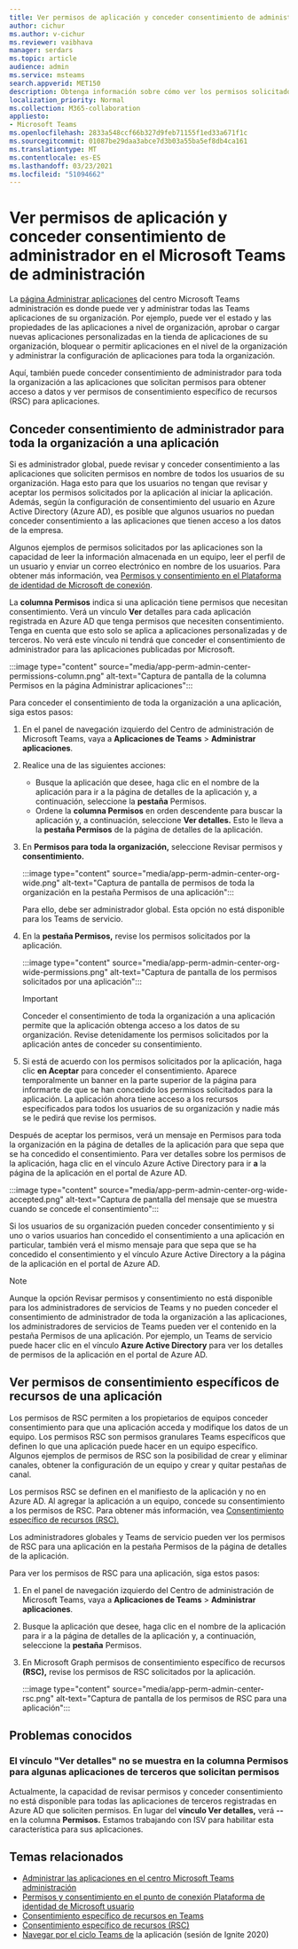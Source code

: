 ```yaml
---
title: Ver permisos de aplicación y conceder consentimiento de administrador en el Microsoft Teams de administración
author: cichur
ms.author: v-cichur
ms.reviewer: vaibhava
manager: serdars
ms.topic: article
audience: admin
ms.service: msteams
search.appverid: MET150
description: Obtenga información sobre cómo ver los permisos solicitados por las aplicaciones y conceder el consentimiento de administrador a las aplicaciones en la página Administrar aplicaciones del centro de Microsoft Teams administración.
localization_priority: Normal
ms.collection: M365-collaboration
appliesto:
- Microsoft Teams
ms.openlocfilehash: 2833a548ccf66b327d9feb71155f1ed33a671f1c
ms.sourcegitcommit: 01087be29daa3abce7d3b03a55ba5ef8db4ca161
ms.translationtype: MT
ms.contentlocale: es-ES
ms.lasthandoff: 03/23/2021
ms.locfileid: "51094662"
---
```

# <a name="view-app-permissions-and-grant-admin-consent-in-the-microsoft-teams-admin-center"></a>Ver permisos de aplicación y conceder consentimiento de administrador en el Microsoft Teams de administración

La [página Administrar aplicaciones](manage-apps.md) del centro Microsoft Teams administración es donde puede ver y administrar todas las Teams aplicaciones de su organización. Por ejemplo, puede ver el estado y las propiedades de las aplicaciones a nivel de organización, aprobar o cargar nuevas aplicaciones personalizadas en la tienda de aplicaciones de su organización, bloquear o permitir aplicaciones en el nivel de la organización y administrar la configuración de aplicaciones para toda la organización.

Aquí, también puede conceder consentimiento de administrador para toda la organización a las aplicaciones que solicitan permisos para obtener acceso a datos y ver permisos de consentimiento específico de recursos (RSC) para aplicaciones.

## <a name="grant-org-wide-admin-consent-to-an-app"></a>Conceder consentimiento de administrador para toda la organización a una aplicación

Si es administrador global, puede revisar y conceder consentimiento a las aplicaciones que soliciten permisos en nombre de todos los usuarios de su organización. Haga esto para que los usuarios no tengan que revisar y aceptar los permisos solicitados por la aplicación al iniciar la aplicación. Además, según la configuración [](/azure/active-directory/manage-apps/configure-user-consent) de consentimiento del usuario en Azure Active Directory (Azure AD), es posible que algunos usuarios no puedan conceder consentimiento a las aplicaciones que tienen acceso a los datos de la empresa.

Algunos ejemplos de permisos solicitados por las aplicaciones son la capacidad de leer la información almacenada en un equipo, leer el perfil de un usuario y enviar un correo electrónico en nombre de los usuarios. Para obtener más información, vea [Permisos y consentimiento en el Plataforma de identidad de Microsoft de conexión](/azure/active-directory/develop/v2-permissions-and-consent). 

La **columna Permisos** indica si una aplicación tiene permisos que necesitan consentimiento. Verá un vínculo **Ver** detalles para cada aplicación registrada en Azure AD que tenga permisos que necesiten consentimiento. Tenga en cuenta que esto solo se aplica a aplicaciones personalizadas y de terceros. No verá este vínculo ni tendrá que conceder el consentimiento de administrador para las aplicaciones publicadas por Microsoft.

:::image type="content" source="media/app-perm-admin-center-permissions-column.png" alt-text="Captura de pantalla de la columna Permisos en la página Administrar aplicaciones":::

Para conceder el consentimiento de toda la organización a una aplicación, siga estos pasos:

1. En el panel de navegación izquierdo del Centro de administración de Microsoft Teams, vaya a **Aplicaciones de Teams** > **Administrar aplicaciones**.
2. Realice una de las siguientes acciones:
    - Busque la aplicación que desee, haga clic en el nombre de la aplicación para ir a la página de detalles de la aplicación y, a continuación, seleccione la **pestaña** Permisos.
    - Ordene la **columna Permisos** en orden descendente para buscar la aplicación y, a continuación, seleccione **Ver detalles.** Esto le lleva a la **pestaña Permisos** de la página de detalles de la aplicación.

3. En **Permisos para toda la organización,** seleccione Revisar permisos y **consentimiento.**

    :::image type="content" source="media/app-perm-admin-center-org-wide.png" alt-text="Captura de pantalla de permisos de toda la organización en la pestaña Permisos de una aplicación":::

    Para ello, debe ser administrador global. Esta opción no está disponible para los Teams de servicio.

4. En la **pestaña Permisos,** revise los permisos solicitados por la aplicación.

    :::image type="content" source="media/app-perm-admin-center-org-wide-permissions.png" alt-text="Captura de pantalla de los permisos solicitados por una aplicación":::

    > [!IMPORTANT]
    > Conceder el consentimiento de toda la organización a una aplicación permite que la aplicación obtenga acceso a los datos de su organización. Revise detenidamente los permisos solicitados por la aplicación antes de conceder su consentimiento.
5. Si está de acuerdo con los permisos solicitados por la aplicación, haga clic **en Aceptar** para conceder el consentimiento. Aparece temporalmente un banner en la parte superior de la página para informarte de que se han concedido los permisos solicitados para la aplicación. La aplicación ahora tiene acceso a los recursos especificados para todos los usuarios de su organización y nadie más se le pedirá que revise los permisos.

Después de aceptar los permisos, verá un  mensaje en Permisos para toda la organización en la página de detalles de la aplicación para que sepa que se ha concedido el consentimiento. Para ver detalles sobre los permisos de la aplicación, haga clic en el vínculo Azure Active Directory para ir **a** la página de la aplicación en el portal de Azure AD.

:::image type="content" source="media/app-perm-admin-center-org-wide-accepted.png" alt-text="Captura de pantalla del mensaje que se muestra cuando se concede el consentimiento":::

Si los usuarios de su organización pueden conceder consentimiento y si uno o varios usuarios han concedido el consentimiento a una aplicación en particular, también verá el mismo mensaje para que sepa que se ha concedido el consentimiento y el vínculo Azure Active Directory a la página de la aplicación en el portal de Azure AD.

> [!NOTE]
> Aunque la  opción Revisar permisos y consentimiento no está disponible para los administradores de servicios de Teams y no pueden conceder el consentimiento  de administrador de toda la organización a las aplicaciones, los administradores de servicios de Teams pueden ver el contenido en la pestaña Permisos de una aplicación. Por ejemplo, un Teams de servicio puede hacer clic en el vínculo **Azure Active Directory** para ver los detalles de permisos de la aplicación en el portal de Azure AD. 

## <a name="view-resource-specific-consent-permissions-of-an-app"></a>Ver permisos de consentimiento específicos de recursos de una aplicación

Los permisos de RSC permiten a los propietarios de equipos conceder consentimiento para que una aplicación acceda y modifique los datos de un equipo. Los permisos RSC son permisos granulares Teams específicos que definen lo que una aplicación puede hacer en un equipo específico. Algunos ejemplos de permisos de RSC son la posibilidad de crear y eliminar canales, obtener la configuración de un equipo y crear y quitar pestañas de canal. 

Los permisos RSC se definen en el manifiesto de la aplicación y no en Azure AD. Al agregar la aplicación a un equipo, concede su consentimiento a los permisos de RSC. Para obtener más información, vea [Consentimiento específico de recursos (RSC).](/microsoftteams/platform/graph-api/rsc/resource-specific-consent)

Los administradores globales y Teams de servicio pueden ver los permisos  de RSC para una aplicación en la pestaña Permisos de la página de detalles de la aplicación. 

Para ver los permisos de RSC para una aplicación, siga estos pasos:

1. En el panel de navegación izquierdo del Centro de administración de Microsoft Teams, vaya a **Aplicaciones de Teams** > **Administrar aplicaciones**.
2. Busque la aplicación que desee, haga clic en el nombre de la aplicación para ir a la página de detalles de la aplicación y, a continuación, seleccione la **pestaña** Permisos.
3. En Microsoft Graph permisos de consentimiento específico de recursos **(RSC),** revise los permisos de RSC solicitados por la aplicación.

    :::image type="content" source="media/app-perm-admin-center-rsc.png" alt-text="Captura de pantalla de los permisos de RSC para una aplicación":::

## <a name="known-issues"></a>Problemas conocidos

### <a name="the-view-details-link-isnt-displayed-in-the-permissions-column-for-some-third-party-apps-that-request-permissions"></a>El vínculo "Ver detalles" no se muestra en la columna Permisos para algunas aplicaciones de terceros que solicitan permisos

Actualmente, la capacidad de revisar permisos y conceder consentimiento no está disponible para todas las aplicaciones de terceros registradas en Azure AD que soliciten permisos. En lugar del **vínculo Ver detalles,** verá **--** en la columna **Permisos.** Estamos trabajando con ISV para habilitar esta característica para sus aplicaciones.

## <a name="related-topics"></a>Temas relacionados

- [Administrar las aplicaciones en el centro Microsoft Teams administración](manage-apps.md)
- [Permisos y consentimiento en el punto de conexión Plataforma de identidad de Microsoft usuario](/azure/active-directory/develop/v2-permissions-and-consent)
- [Consentimiento específico de recursos en Teams](resource-specific-consent.md)
- [Consentimiento específico de recursos (RSC)](/microsoftteams/platform/graph-api/rsc/resource-specific-consent)
- [Navegar por el ciclo Teams de](https://aka.ms/PR132) la aplicación (sesión de Ignite 2020)